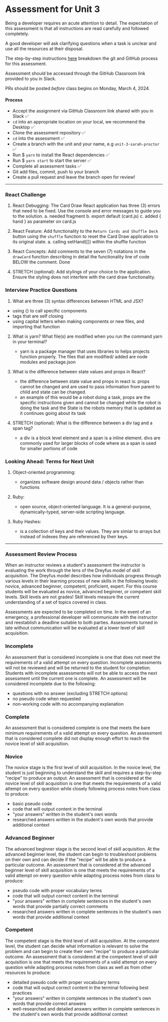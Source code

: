 # Assessment for Unit 3

Being a developer requires an acute attention to detail. The expectation of this assessment is that all instructions are read carefully and followed completely.

A good developer will ask clarifying questions when a task is unclear and use all the resources at their disposal.

The step-by-step instructions [here](https://github.com/LEARNAcademy/Syllabus/blob/main/github/assessments.md) breakdown the git and GitHub process for this assessment.

Assessment should be accessed through the GitHub Classroom link provided to you in Slack.

PRs should be posted _before_ class begins on Monday, March 4, 2024.

#### Process

- Accept the assignment via GitHub Classroom link shared with you in Slack ✅
- `cd` into an appropriate location on your local, we recommend the Desktop ✅
- Clone the assessment repository ✅
- `cd` into the assessment ✅
- Create a branch with the unit and your name, e.g `unit-3-sarah-proctor` ✅
- Run $ `yarn` to install the React dependencies ✅
- Run $ `yarn start` to start the server ✅
- Complete all assessment tasks ✅
- Git add files, commit, push to your branch
- Create a pull request and leave the branch open for review!

---

### React Challenge

1. React Debugging: The Card Draw React application has three (3) errors that need to be fixed. Use the console and error messages to guide you to the solution.
    a. needed fragment
    b. export default (card.js)
    c. added { hand } as parameter on card.js

2. React Feature: Add functionality to the `Return Cards and Shuffle Deck` button using the `shuffle` function to reset the Card Draw application to its original state.
    a. calling setHand([]) within the shuffle function

3. React Concepts: Add comments to the seven (7) notations in the `drawCard` function describing in detail the functionality line of code BELOW the comment.
    Done

4. STRETCH (optional): Add stylings of your choice to the application. Ensure the styling does not interfere with the card draw functionality.

### Interview Practice Questions

1. What are three (3) syntax differences between HTML and JSX?

- using {} to call specific components
- tags that are self closing
- using capital letters when making components or new files, and importing that function 

2. What is yarn? What file(s) are modified when you run the command yarn in your terminal?
    - yarn is a package manager that uses libraries to helps projects function properly. The files that are modified/ added are node modules and package.json

3. What is the difference between state values and props in React?
    - the difference between state value and props in react is: props cannot be changed and are used to pass information from parent to child and state can be changed.
    - an example of this would be a robot doing a task, props are the specific instructions given and cannot be changed while the robot is doing the task and the State is the robots
    memory that is updated as it continues going about its task

4. STRETCH (optional): What is the difference between a div tag and a span tag?
    - a div is a block level element and a span is a inline element. divs are commonly used for larger blocks of code where as a span is used for smaller portions of code

### Looking Ahead: Terms for Next Unit

1. Object-oriented programming:
    - organizes software design around data / objects rather than functions

2. Ruby:
    - open source, object-oriented language. It is a general-purpose, dynamically-typed, server-side scripting language. 

3. Ruby Hashes:
    - is a collection of keys and their values. They are simiar to arrays but instead of indexes they are referenced by their keys.

---

### Assessment Review Process

When an instructor reviews a student's assessment the instructor is evaluating the work through the lens of the Dreyfus model of skill acquisition. The Dreyfus model describes how individuals progress through various levels in their learning process of new skills in the following levels: novice, advanced beginner, competent, proficient, expert. For this course students will be evaluated as novice, advanced beginner, or competent skill levels. Skill levels are not grades! Skill levels measure the current understanding of a set of topics covered in class.

Assessments are expected to be completed on time. In the event of an emergency, a professional developer will communicate with the instructor and reestablish a deadline suitable to both parties. Assessments turned in late without communication will be evaluated at a lower level of skill acquisition.

### Incomplete

An assessment that is considered incomplete is one that does not meet the requirements of a valid attempt on every question. Incomplete assessments will not be reviewed and will be returned to the student for completion. Students with incomplete assessments will not be able to access the next assessment until the current one is complete. An assessment will be considered incomplete due to the following:

- questions with no answer (excluding STRETCH options)
- no pseudo code when requested
- non-working code with no accompanying explanation

### Complete

An assessment that is considered complete is one that meets the bare minimum requirements of a valid attempt on every question. An assessment that is considered complete did not display enough effort to reach the novice level of skill acquisition.

### Novice

The novice stage is the first level of skill acquisition. In the novice level, the student is just beginning to understand the skill and requires a step-by-step "recipe" to produce an output. An assessment that is considered at the novice level of skill acquisition is one that meets the requirements of a valid attempt on every question while closely following process notes from class to produce:

- basic pseudo code
- code that will output content in the terminal
- "your answers" written in the student's own words
- researched answers written in the student's own words that provide additional context

### Advanced Beginner

The advanced beginner stage is the second level of skill acquisition. At the advanced beginner level, the student can begin to troubleshoot problems on their own and can decide if the "recipe" will be able to produce a particular outcome. An assessment that is considered at the advanced beginner level of skill acquisition is one that meets the requirements of a valid attempt on every question while adapting process notes from class to produce:

- pseudo code with proper vocabulary terms
- code that will output correct content in the terminal
- "your answers" written in complete sentences in the student's own words that provide partially correct comments
- researched answers written in complete sentences in the student's own words that provide additional context

### Competent

The competent stage is the third level of skill acquisition. At the competent level, the student can decide what information is relevant to solve the problem and can begin to create their own "recipe" to produce a particular outcome. An assessment that is considered at the competent level of skill acquisition is one that meets the requirements of a valid attempt on every question while adapting process notes from class as well as from other resources to produce:

- detailed pseudo code with proper vocabulary terms
- code that will output correct content in the terminal following best practices
- "your answers" written in complete sentences in the student's own words that provide correct answers
- well-researched and detailed answers written in complete sentences in the student's own words that provide additional context
